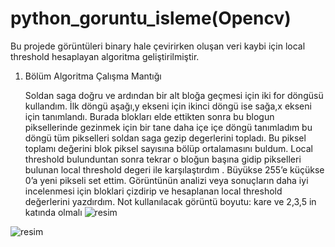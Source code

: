 # python_goruntu_isleme(Opencv)

Bu projede görüntüleri binary hale çevirirken oluşan veri kaybi için local threshold hesaplayan algoritma geliştirilmiştir.

1. Bölüm Algoritma Çalışma Mantığı
    
    Soldan saga doğru ve ardından bir alt bloğa geçmesi için iki for döngüsü kullandım. İlk döngü aşağı,y ekseni için ikinci döngü ise sağa,x ekseni için tanımlandı. Burada blokları elde ettikten sonra bu blogun piksellerinde gezinmek için bir tane daha içe içe döngü tanımladım bu döngü tüm pikselleri soldan saga gezip degerlerini topladı. Bu piksel toplamı değerini blok piksel sayısına bölüp ortalamasını buldum.
    Local threshold bulunduntan sonra tekrar o bloğun başına gidip pikselleri bulunan local threshold degeri ile karşılaştırdım . Büyükse 255’e küçükse 0’a yeni pikseli set ettim.
    Görüntünün analizi veya sonuçların daha iyi incelenmesi için bloklari çizdirip ve hesaplanan local threshold değerlerini yazdırdım.
Not kullanılacak görüntü boyutu: kare ve 2,3,5 in katında olmalı
![resim](https://user-images.githubusercontent.com/74815003/129199201-59debd98-8390-470b-b1b0-13604ff1f98a.png)


![resim](https://user-images.githubusercontent.com/74815003/129198464-6fdc6dfb-ced4-476b-99a6-8e8a3dac87e4.png)

